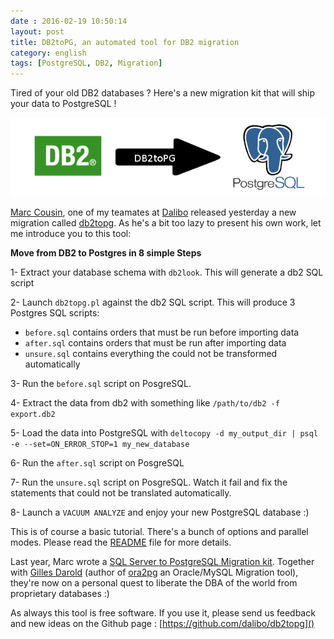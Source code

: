 ```yaml
---
date : 2016-02-19 10:50:14
layout: post
title: DB2toPG, an automated tool for DB2 migration
category: english
tags: [PostgreSQL, DB2, Migration]
---
```


Tired of your old DB2 databases ? Here's a new migration kit that will ship your data to PostgreSQL !

<!-- MORE -->

![]( https://raw.githubusercontent.com/daamien/blog/gh-pages/_images/db2topg.png )


[Marc Cousin](http://dalibo.com/en/equipe#marco), one of my teamates at [Dalibo](http://www.dalibo.com/en/index) released
yesterday a new migration called [db2topg](https://github.com/dalibo/db2topg). As he's a bit too lazy to present his own work, let me introduce you to this tool:

**Move from DB2 to Postgres in 8 simple Steps**

1- Extract your database schema with `db2look`. This will generate a db2 SQL script

2- Launch ``db2topg.pl`` against the db2 SQL script. This will produce 3 Postgres SQL scripts:

* ``before.sql`` contains orders that must be run before importing data
* ``after.sql`` contains  orders that must be run after importing data
* ``unsure.sql`` contains everything the could not be transformed automatically

3-  Run the `before.sql` script on PosgreSQL.

4- Extract the data from db2 with something like `/path/to/db2 -f export.db2`

5- Load the data into PostgreSQL with `deltocopy -d my_output_dir | psql -e --set=ON_ERROR_STOP=1 my_new_database`

6- Run the `after.sql` script on PosgreSQL

7- Run the `unsure.sql` script on PosgreSQL. Watch it fail and fix the statements that could not be translated automatically.

8- Launch a `VACUUM ANALYZE` and enjoy your new PostgreSQL database :)

This is of course a basic tutorial. There's a bunch of options and parallel modes.
Please read the [README](https://github.com/dalibo/db2topg) file for more details.

Last year, Marc wrote a [SQL Server to PostgreSQL Migration kit](http://dalibo.github.io/sqlserver2pgsql/). Together with [Gilles Darold](http://dalibo.com/en/equipe#gilles) (author of [ora2pg](http://ora2pg.darold.net/) an Oracle/MySQL Migration tool), they're now on a personal quest to liberate the DBA of the world from proprietary databases :)

As always this tool is free software. If you use it, please send us feedback and new ideas on the Github page : [https://github.com/dalibo/db2topg]()
